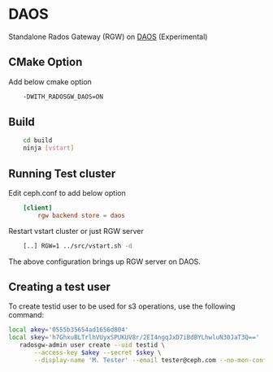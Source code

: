 # DAOS

Standalone Rados Gateway (RGW) on [DAOS](http://daos.io/) (Experimental)

## CMake Option

Add below cmake option

```bash
    -DWITH_RADOSGW_DAOS=ON
```

## Build

```bash
    cd build
    ninja [vstart]
```

## Running Test cluster

Edit ceph.conf to add below option

```conf
    [client]
        rgw backend store = daos
```

Restart vstart cluster or just RGW server

```bash
    [..] RGW=1 ../src/vstart.sh -d
```

The above configuration brings up RGW server on DAOS.

## Creating a test user

 To create testid user to be used for s3 operations, use the following command:

 ```bash
local akey='0555b35654ad1656d804'
local skey='h7GhxuBLTrlhVUyxSPUKUV8r/2EI4ngqJxD7iBdBYLhwluN30JaT3Q=='
    radosgw-admin user create --uid testid \
        --access-key $akey --secret $skey \
        --display-name 'M. Tester' --email tester@ceph.com --no-mon-config
 ```

